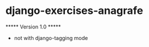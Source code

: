 django-exercises-anagrafe
=========================

***** Version 1.0 *****

- not with django-tagging mode 

